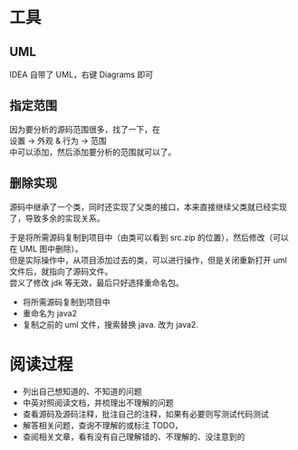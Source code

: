 # 工具
## UML
IDEA 自带了 UML，右键 Diagrams 即可

## 指定范围
因为要分析的源码范围很多，找了一下，在  
设置 → 外观 & 行为 → 范围  
中可以添加，然后添加要分析的范围就可以了。

## 删除实现
源码中继承了一个类，同时还实现了父类的接口，本来直接继续父类就已经实现了，导致多余的实现关系。

于是将所需源码复制到项目中（由类可以看到 src.zip 的位置），然后修改（可以在 UML 图中删除）。  
但是实际操作中，从项目添加过去的类，可以进行操作，但是关闭重新打开 uml 文件后，就指向了源码文件。  
尝义了修改 jdk 等无效，最后只好选择重命名包。  

* 将所需源码复制到项目中
* 重命名为 java2 
* 复制之前的 uml 文件，搜索替换 java. 改为 java2.

# 阅读过程
* 列出自己想知道的、不知道的问题
* 中英对照阅读文档，并梳理出不理解的问题
* 查看源码及源码注释，批注自己的注释，如果有必要则写测试代码测试
* 解答相关问题，查询不理解的或标注 TODO，
* 查阅相关文章，看有没有自己理解错的、不理解的、没注意到的